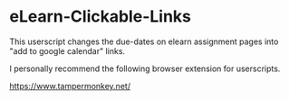 # eLearn-Clickable-Links

This userscript changes the due-dates on elearn assignment pages into "add to google calendar" links.

I personally recommend the following browser extension for userscripts.

https://www.tampermonkey.net/
